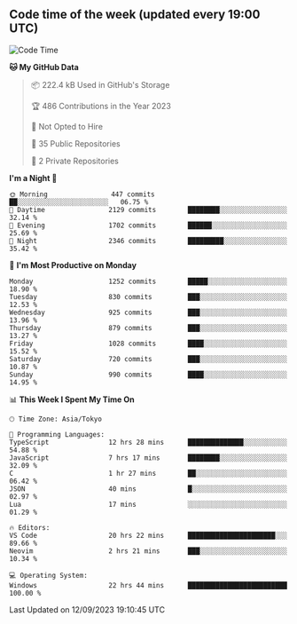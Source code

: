 ## Code time of the week (updated every 19:00 UTC)

<!--START_SECTION:waka-->
![Code Time](http://img.shields.io/badge/Code%20Time-2%2C043%20hrs%204%20mins-blue)

**🐱 My GitHub Data** 

> 📦 222.4 kB Used in GitHub's Storage 
 > 
> 🏆 486 Contributions in the Year 2023
 > 
> 🚫 Not Opted to Hire
 > 
> 📜 35 Public Repositories 
 > 
> 🔑 2 Private Repositories 
 > 
**I'm a Night 🦉** 

```text
🌞 Morning                447 commits         ██░░░░░░░░░░░░░░░░░░░░░░░   06.75 % 
🌆 Daytime                2129 commits        ████████░░░░░░░░░░░░░░░░░   32.14 % 
🌃 Evening                1702 commits        ██████░░░░░░░░░░░░░░░░░░░   25.69 % 
🌙 Night                  2346 commits        █████████░░░░░░░░░░░░░░░░   35.42 % 
```
📅 **I'm Most Productive on Monday** 

```text
Monday                   1252 commits        █████░░░░░░░░░░░░░░░░░░░░   18.90 % 
Tuesday                  830 commits         ███░░░░░░░░░░░░░░░░░░░░░░   12.53 % 
Wednesday                925 commits         ███░░░░░░░░░░░░░░░░░░░░░░   13.96 % 
Thursday                 879 commits         ███░░░░░░░░░░░░░░░░░░░░░░   13.27 % 
Friday                   1028 commits        ████░░░░░░░░░░░░░░░░░░░░░   15.52 % 
Saturday                 720 commits         ███░░░░░░░░░░░░░░░░░░░░░░   10.87 % 
Sunday                   990 commits         ████░░░░░░░░░░░░░░░░░░░░░   14.95 % 
```


📊 **This Week I Spent My Time On** 

```text
🕑︎ Time Zone: Asia/Tokyo

💬 Programming Languages: 
TypeScript               12 hrs 28 mins      ██████████████░░░░░░░░░░░   54.88 % 
JavaScript               7 hrs 17 mins       ████████░░░░░░░░░░░░░░░░░   32.09 % 
C                        1 hr 27 mins        ██░░░░░░░░░░░░░░░░░░░░░░░   06.42 % 
JSON                     40 mins             █░░░░░░░░░░░░░░░░░░░░░░░░   02.97 % 
Lua                      17 mins             ░░░░░░░░░░░░░░░░░░░░░░░░░   01.29 % 

🔥 Editors: 
VS Code                  20 hrs 22 mins      ██████████████████████░░░   89.66 % 
Neovim                   2 hrs 21 mins       ███░░░░░░░░░░░░░░░░░░░░░░   10.34 % 

💻 Operating System: 
Windows                  22 hrs 44 mins      █████████████████████████   100.00 % 
```


 Last Updated on 12/09/2023 19:10:45 UTC
<!--END_SECTION:waka-->